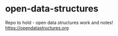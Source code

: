 # open-data-structures
Repo to hold - open data structures work and notes! https://opendatastructures.org
